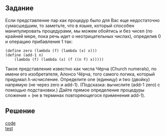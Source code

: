 ## Задание

Если представление пар как процедур было для Вас еще недостаточно сумасшедшим, то заметьте, что в языке, который способен манипулировать процедурами, мы можем обойтись и без чисел (по крайней мере, пока речь идет о неотрицательных числах), определив 0 и операцию прибавления 1 так:

```
(define zero (lambda (f) (lambda (x) x)))
(define (add-1 n)
	(lambda (f) (lambda (x) (f ((n f) x)))))
```

Такое представление известно как числа Чёрча (Church numerals), по имени его изобретателя, Алонсо Чёрча, того самого логика, который придумал λ-исчисление.
Определите one (единицу) и two (двойку) напрямую (не через zero и add-1). (Подсказка: вычислите (add-1 zero) с помощью подстановки.) Дайте прямое определение процедуры сложения + (не в терминах повторяющегося применения add-1).


## Решение
[code](../../src/chapter02/solution_06.rkt)  
[test](../../test/chapter02/test_06.rkt)